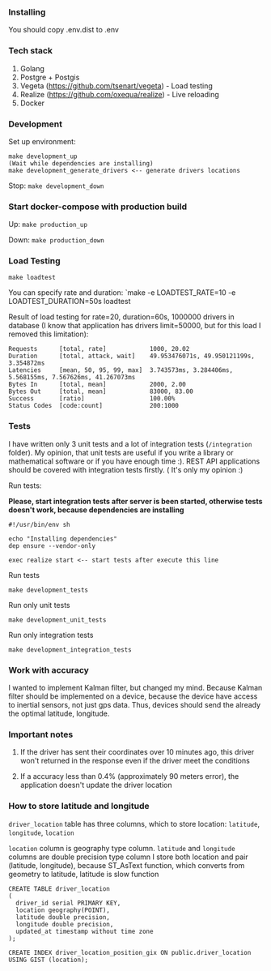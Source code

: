 ### Installing
You should copy .env.dist to .env

### Tech stack

1. Golang
2. Postgre + Postgis
3. Vegeta (https://github.com/tsenart/vegeta) - Load testing
4. Realize (https://github.com/oxequa/realize) - Live reloading
5. Docker

### Development
Set up environment:

```
make development_up
(Wait while dependencies are installing)
make development_generate_drivers <-- generate drivers locations
```

Stop:
`make development_down`

### Start docker-compose with production build
Up:
`make production_up`

Down:
`make production_down`

### Load Testing

`make loadtest`

You can specify rate and duration:
`make -e LOADTEST_RATE=10 -e LOADTEST_DURATION=50s loadtest

Result of load testing for rate=20, duration=60s, 1000000 drivers in database (I know that application has drivers limit=50000,
but for this load I removed this limitation):

```
Requests      [total, rate]            1000, 20.02
Duration      [total, attack, wait]    49.953476071s, 49.950121199s, 3.354872ms
Latencies     [mean, 50, 95, 99, max]  3.743573ms, 3.284406ms, 5.568155ms, 7.567626ms, 41.267073ms
Bytes In      [total, mean]            2000, 2.00
Bytes Out     [total, mean]            83000, 83.00
Success       [ratio]                  100.00%
Status Codes  [code:count]             200:1000
```

### Tests
I have written only 3 unit tests and a lot of integration tests (`/integration` folder).
My opinion, that unit tests are useful if you write a library or mathematical software or if you have enough time :).
REST API applications should be covered with integration tests firstly. ( It's only my opinion :)

Run tests:

**Please, start integration tests after server is been started, otherwise tests doesn't work, because dependencies are installing**
```
#!/usr/bin/env sh

echo "Installing dependencies"
dep ensure --vendor-only

exec realize start <-- start tests after execute this line
```

Run tests
```
make development_tests
```

Run only unit tests
```
make development_unit_tests
```

Run only integration tests
```
make development_integration_tests
```


### Work with accuracy

I wanted to implement Kalman filter, but changed my mind.
Because Kalman filter should be implemented on a device, because the device have access to inertial sensors, not just gps data.
Thus, devices should send the already the optimal latitude, longitude.

### Important notes

1. If the driver has sent their coordinates over 10 minutes ago, this driver won't returned in the response even if the driver meet the conditions

2. If a accuracy less than 0.4% (approximately 90 meters error), the application doesn't update the driver location

### How to store latitude and longitude
`driver_location` table has three columns, which to store location: `latitude`, `longitude`, `location`

`location` column is geography type column. `latitude` and `longitude` columns are double precision type column
I store both location and pair (latitude, longitude), because ST_AsText function, which converts from geometry to latitude, latitude is slow function

```
CREATE TABLE driver_location
(
  driver_id serial PRIMARY KEY,
  location geography(POINT),
  latitude double precision,
  longitude double precision,
  updated_at timestamp without time zone
);

CREATE INDEX driver_location_position_gix ON public.driver_location USING GIST (location);
```
